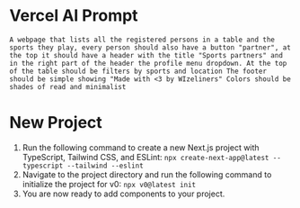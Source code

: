 # Vercel AI Prompt
`A webpage that lists all the registered persons in a table and the sports they play, every person should also have a button "partner", at the top it should have a header with the title "Sports partners" and in the right part of the header the profile menu dropdown.
At the top of the table should be filters by sports and location
The footer should be simple showing "Made with <3 by WIzeliners"
Colors should be shades of read and minimalist`
# New Project
1. Run the following command to create a new Next.js project with TypeScript, Tailwind CSS, and ESLint:
`npx create-next-app@latest --typescript --tailwind --eslint`
2. Navigate to the project directory and run the following command to initialize the project for v0:
`npx v0@latest init`
3. You are now ready to add components to your project.